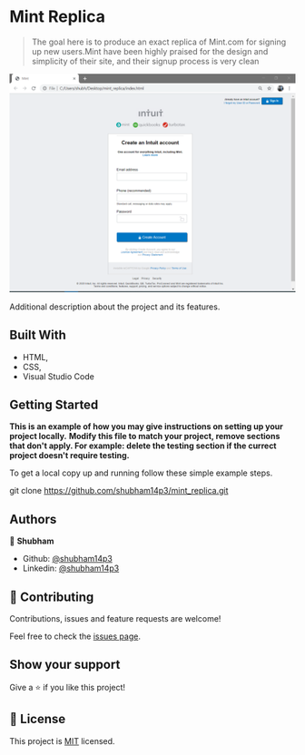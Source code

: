 # Mint Replica

>  The goal here is to produce an exact replica of Mint.com for signing up new users.Mint have been highly praised for the design and simplicity of their site, and their signup process is very clean

![screenshot](./app_screenshot.png)

Additional description about the project and its features.

## Built With

- HTML,
- CSS,
- Visual Studio Code




## Getting Started

**This is an example of how you may give instructions on setting up your project locally.**
**Modify this file to match your project, remove sections that don't apply. For example: delete the testing section if the currect project doesn't require testing.**


To get a local copy up and running follow these simple example steps.

git clone https://github.com/shubham14p3/mint_replica.git


## Authors

👤 **Shubham**

- Github: [@shubham14p3](https://github.com/shubham14p3/)
- Linkedin: [@shubham14p3](https://linkedin.com/shubham14p3)

## 🤝 Contributing

Contributions, issues and feature requests are welcome!

Feel free to check the [issues page](https://github.com/shubham14p3/mint_replica/issues).

## Show your support

Give a ⭐️ if you like this project!


## 📝 License

This project is [MIT](lic.url) licensed.
